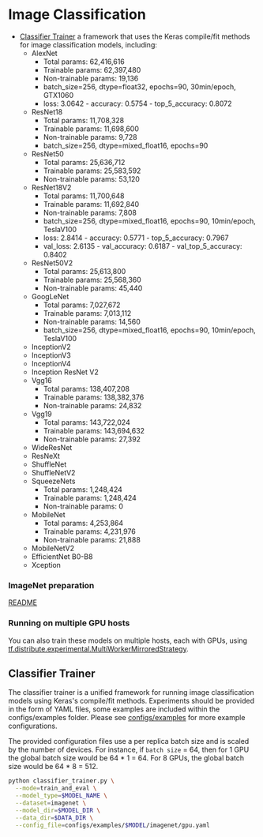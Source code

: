 # Image Classification

* [Classifier Trainer](#classifier-trainer) a framework that uses the Keras
compile/fit methods for image classification models, including:
  * AlexNet
    * Total params: 62,416,616
    * Trainable params: 62,397,480
    * Non-trainable params: 19,136
    * batch_size=256, dtype=float32, epochs=90, 30min/epoch, GTX1060
    * loss: 3.0642 - accuracy: 0.5754 - top_5_accuracy: 0.8072
  * ResNet18
    * Total params: 11,708,328
    * Trainable params: 11,698,600
    * Non-trainable params: 9,728
    * batch_size=256, dtype=mixed_float16, epochs=90
  * ResNet50
    * Total params: 25,636,712
    * Trainable params: 25,583,592
    * Non-trainable params: 53,120
  * ResNet18V2
    * Total params: 11,700,648
    * Trainable params: 11,692,840
    * Non-trainable params: 7,808
    * batch_size=256, dtype=mixed_float16, epochs=90, 10min/epoch, TeslaV100 
    * loss: 2.8414 - accuracy: 0.5771 - top_5_accuracy: 0.7967
    * val_loss: 2.6135 - val_accuracy: 0.6187 - val_top_5_accuracy: 0.8402
  * ResNet50V2
    * Total params: 25,613,800
    * Trainable params: 25,568,360
    * Non-trainable params: 45,440
  * GoogLeNet
    * Total params: 7,027,672
    * Trainable params: 7,013,112
    * Non-trainable params: 14,560
    * batch_size=256, dtype=mixed_float16, epochs=90, 10min/epoch, TeslaV100
  * InceptionV2
  * InceptionV3
  * InceptionV4
  * Inception ResNet V2
  * Vgg16
    * Total params: 138,407,208
    * Trainable params: 138,382,376
    * Non-trainable params: 24,832
  * Vgg19
    * Total params: 143,722,024
    * Trainable params: 143,694,632
    * Non-trainable params: 27,392
  * WideResNet
  * ResNeXt
  * ShuffleNet
  * ShuffleNetV2
  * SqueezeNets
    * Total params: 1,248,424
    * Trainable params: 1,248,424
    * Non-trainable params: 0
  * MobileNet
    * Total params: 4,253,864
    * Trainable params: 4,231,976
    * Non-trainable params: 21,888
  * MobileNetV2
  * EfficientNet B0-B8
  * Xception

### ImageNet preparation

[README](./imagenet/README.md)

### Running on multiple GPU hosts

You can also train these models on multiple hosts, each with GPUs, using
[tf.distribute.experimental.MultiWorkerMirroredStrategy](https://www.tensorflow.org/api_docs/python/tf/distribute/experimental/MultiWorkerMirroredStrategy).

## Classifier Trainer

The classifier trainer is a unified framework for running image classification
models using Keras's compile/fit methods. Experiments should be provided in the
form of YAML files, some examples are included within the configs/examples
folder. Please see [configs/examples](./configs/examples) for more example
configurations.

The provided configuration files use a per replica batch size and is scaled
by the number of devices. For instance, if `batch size` = 64, then for 1 GPU
the global batch size would be 64 * 1 = 64. For 8 GPUs, the global batch size
would be 64 * 8 = 512.

```bash
python classifier_trainer.py \
  --mode=train_and_eval \
  --model_type=$MODEL_NAME \
  --dataset=imagenet \
  --model_dir=$MODEL_DIR \
  --data_dir=$DATA_DIR \
  --config_file=configs/examples/$MODEL/imagenet/gpu.yaml
```
